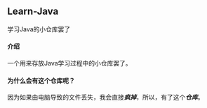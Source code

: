 ## Learn-Java
学习Java的小仓库罢了

#### 介绍

一个用来存放Java学习过程中的小仓库罢了。

#### 为什么会有这个仓库呢？

因为如果由电脑导致的文件丢失，我会直接***疯掉***，所以，有了这个***仓库***。
